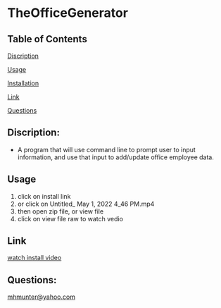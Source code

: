 # **TheOfficeGenerator**

## Table of Contents
[Discription](#Discription)

[Usage](#usage)

[Installation](#installation)

[Link](#Link)

[Questions](#Questions)



## Discription: 
- A program that will use command line to prompt user to input information, and use that input to add/update office employee data. 

## **Usage** 
<ol>
 <li> click on install link</li>
<li> or click on Untitled_ May 1, 2022 4_46 PM.mp4</li>
<li>then open zip file, or view file</li>
<li> click on view file raw to watch vedio</li>

 </ol>
 
 ## **Link**
[watch install video](https://drive.google.com/file/d/1c77gm3lqM3CfuQqOGAVo5VaY7bHfYSaI/view)

## **Questions:**
mhmunter@yahoo.com

